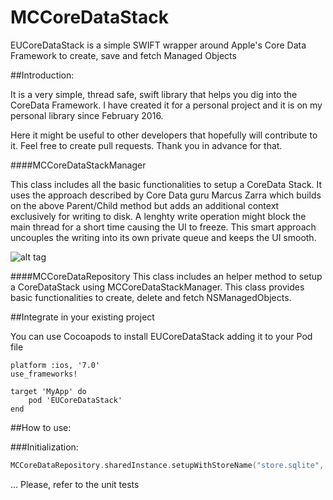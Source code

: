 # MCCoreDataStack
EUCoreDataStack is a simple SWIFT wrapper around Apple's Core Data Framework to create, save and fetch Managed Objects

##Introduction:

It is a very simple, thread safe, swift library that helps you dig into the CoreData Framework. 
I have created it for a personal project and it is on my personal library since February 2016.

Here it might be useful to other developers that hopefully will contribute to it. Feel free to create pull requests. Thank you in advance for that. 

####MCCoreDataStackManager 

This class includes all the basic functionalities to setup a CoreData Stack. It uses the approach described by Core Data guru Marcus Zarra which builds on the above Parent/Child method but adds an additional context exclusively for writing to disk. A lenghty write operation might block the main thread for a short time causing the UI to freeze. This smart approach uncouples the writing into its own private queue and keeps the UI smooth.

![alt tag](https://dl.dropboxusercontent.com/u/7201536/model.png)

####MCCoreDataRepository
 This class includes an helper method to setup a CoreDataStack using MCCoreDataStackManager. This class provides basic functionalities to create, delete and fetch NSManagedObjects.

##Integrate in your existing project

You can use Cocoapods to install EUCoreDataStack adding it to your Pod file

```
platform :ios, '7.0'
use_frameworks!

target 'MyApp' do
    pod 'EUCoreDataStack'
end
```
##How to use:

###Initialization:

```swift
MCCoreDataRepository.sharedInstance.setupWithStoreName("store.sqlite", modelName: "MyDataModel", domainName: "uk.co.myApplication")
```

... Please, refer to the unit tests


